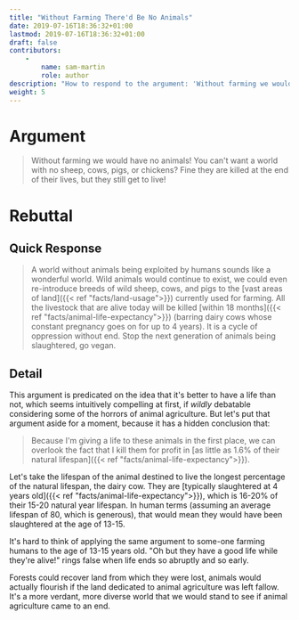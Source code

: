 ```yaml
---
title: "Without Farming There'd Be No Animals"
date: 2019-07-16T18:36:32+01:00
lastmod: 2019-07-16T18:36:32+01:00
draft: false
contributors:
    - 
        name: sam-martin
        role: author
description: "How to respond to the argument: 'Without farming we would have no animals! You can't want a world with no sheep, cows, pigs, or chickens? Fine they are killed at the end of their lives, but they still get to live!'"
weight: 5
---
```


# Argument

> Without farming we would have no animals! You can't want a world with no sheep, cows, pigs, or chickens? Fine they are killed at the end of their lives, but they still get to live!

# Rebuttal

## Quick Response

> A world without animals being exploited by humans sounds like a wonderful world. Wild animals would continue to exist, we could even re-introduce breeds of wild sheep, cows, and pigs to the [vast areas of land]({{< ref "facts/land-usage">}}) currently used for farming.  All the livestock that are alive today will be killed [within 18 months]({{< ref "facts/animal-life-expectancy">}}) (barring dairy cows whose constant pregnancy goes on for up to 4 years). It is a cycle of oppression without end. Stop the next generation of animals being slaughtered, go vegan.

## Detail

This argument is predicated on the idea that it's better to have a life than not, which seems intuitively compelling at first, if _wildly_ debatable considering some of the horrors of animal agriculture. But let's put that argument aside for a moment, because it has a hidden conclusion that:

> Because I'm giving a life to these animals in the first place, we can overlook the fact that I kill them for profit in [as little as 1.6% of their natural lifespan]({{< ref "facts/animal-life-expectancy">}}).

Let's take the lifespan of the animal destined to live the longest percentage of the natural lifespan, the dairy cow. They are [typically slaughtered at 4 years old]({{< ref "facts/animal-life-expectancy">}}), which is 16-20% of their 15-20 natural year lifespan. In human terms (assuming an average lifespan of 80, which is generous), that would mean they would have been slaughtered at the age of 13-15. 

It's hard to think of applying the same argument to some-one farming humans to the age of 13-15 years old. "Oh but they have a good life while they're alive!" rings false when life ends so abruptly and so early.

Forests could recover land from which they were lost, animals would actually flourish if the land dedicated to animal agriculture was left fallow. It's a more verdant, more diverse world that we would stand to see if animal agriculture came to an end.